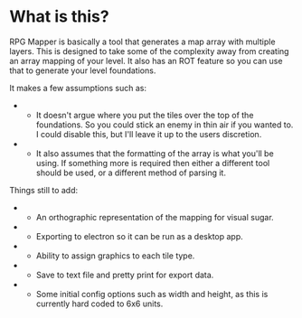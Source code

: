 # What is this? #
RPG Mapper is basically a tool that generates a map array with multiple layers. This is designed to take some of the complexity away from creating an array mapping of your level. It also has an ROT feature so you can use that to generate your level foundations.

It makes a few assumptions such as:
* - It doesn't argue where you put the tiles over the top of the foundations. So you could stick an enemy in thin air if you wanted to. I could disable this, but I'll leave it up to the users discretion.
* - It also assumes that the formatting of the array is what you'll be using. If something more is required then either a different tool should be used, or a different method of parsing it.

Things still to add:
* - An orthographic representation of the mapping for visual sugar.
* - Exporting to electron so it can be run as a desktop app.
* - Ability to assign graphics to each tile type.
* - Save to text file and pretty print for export data.
* - Some initial config options such as width and height, as this is currently hard coded to 6x6 units.
